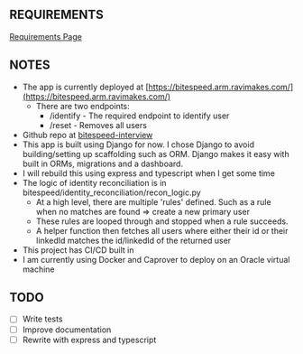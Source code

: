 ## REQUIREMENTS

[Requirements Page](https://bitespeed.notion.site/Bitespeed-Backend-Task-Identity-Reconciliation-53392ab01fe149fab989422300423199)

## NOTES

* The app is currently deployed at [https://bitespeed.arm.ravimakes.com/](https://bitespeed.arm.ravimakes.com/)
  * There are two endpoints:
    * /identify - The required endpoint to identify user
    * /reset - Removes all users
* Github repo at [bitespeed-interview](https://github.com/ravikiranp123/bitespeed-interview)
* This app is built using Django for now. I chose Django to avoid building/setting up scaffolding such as ORM. Django makes it easy with built in ORMs, migrations and a dashboard.
* I will rebuild this using express and typescript when I get some time
* The logic of identity reconciliation is in bitespeed/identity_reconciliation/recon_logic.py
  * At a high level, there are multiple 'rules' defined. Such as a rule when no matches are found => create a new primary user
  * These rules are looped through and stopped when a rule succeeds.
  * A helper function then fetches all users where either their id or their linkedId matches the id/linkedId of the returned user
* This project has CI/CD built in
* I am currently using Docker and Caprover to deploy on an Oracle virtual machine

## TODO

* [ ] Write tests
* [ ] Improve documentation
* [ ] Rewrite with express and typescript
